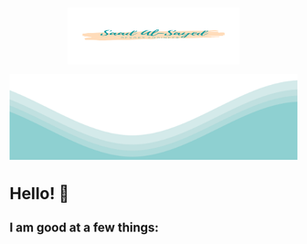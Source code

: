  <p align="center">
  <img src="https://raw.githubusercontent.com/saadalsayed/saadalsayed/main/Removal-440.png" width="300" height="100">
 </p>	
<img src="https://raw.githubusercontent.com/saadalsayed/saadalsayed/main/waves.svg" width="100%" height="150">



# Hello! 👋️


## I am good at a few things:
